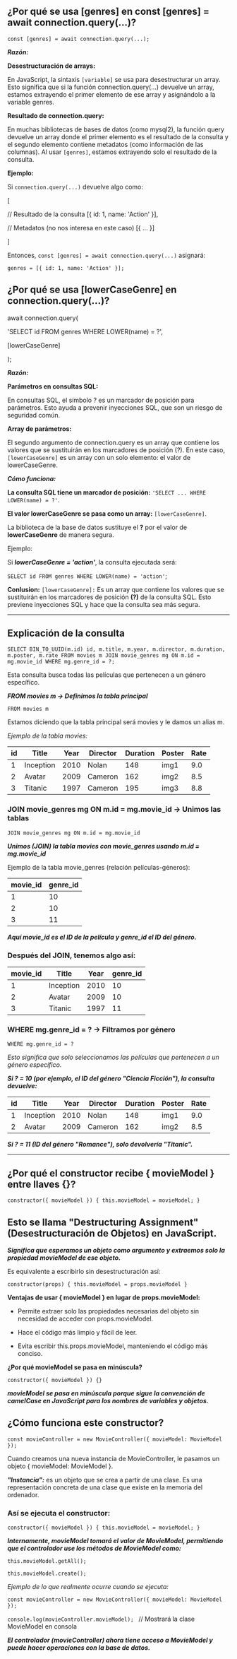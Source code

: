 ##  ¿Por qué se usa [genres] en const [genres] = await connection.query(...)?

  

`const [genres] = await connection.query(...);`

  

***Razón:***

  

**Desestructuración de arrays:**

  

En JavaScript, la sintaxis `[variable]` se usa para desestructurar un array. Esto significa que si la función connection.query(...) devuelve un array, estamos extrayendo el primer elemento de ese array y asignándolo a la variable genres.

  

**Resultado de connection.query:**

  

En muchas bibliotecas de bases de datos (como mysql2), la función query devuelve un array donde el primer elemento es el resultado de la consulta y el segundo elemento contiene metadatos (como información de las columnas). Al usar `[genres]`, estamos extrayendo solo el resultado de la consulta.

  

**Ejemplo:**

  

Si `connection.query(...)` devuelve algo como:

[

// Resultado de la consulta
[{ id: 1, name: 'Action' }], 

// Metadatos (no nos interesa en este caso)
[{ ... }] 

]

Entonces, `const [genres] = await connection.query(...)` asignará:

`genres = [{ id: 1, name: 'Action' }];`

##  ¿Por qué se usa [lowerCaseGenre] en connection.query(...)?

await connection.query(

'SELECT id FROM genres WHERE LOWER(name) = ?',

[lowerCaseGenre]

);

***Razón:***

**Parámetros en consultas SQL:**

En consultas SQL, el símbolo ? es un marcador de posición para parámetros. Esto ayuda a prevenir inyecciones SQL, que son un riesgo de seguridad común.

**Array de parámetros:**

El segundo argumento de connection.query es un array que contiene los valores que se sustituirán en los marcadores de posición (?). En este caso, `[lowerCaseGenre]` es un array con un solo elemento: el valor de lowerCaseGenre.

***Cómo funciona:***

**La consulta SQL tiene un marcador de posición:**  `'SELECT ... WHERE LOWER(name) = ?'`.

**El valor lowerCaseGenre se pasa como un array:**  `[lowerCaseGenre]`.

La biblioteca de la base de datos sustituye el **?** por el valor de **lowerCaseGenre** de manera segura.

Ejemplo:

Si ***lowerCaseGenre = 'action'***, la consulta ejecutada será:

`SELECT id FROM genres WHERE LOWER(name) = 'action'`;

**Conlusion:**  `[lowerCaseGenre]:` Es un array que contiene los valores que se sustituirán en los marcadores de posición **(?)** de la consulta SQL. Esto previene inyecciones SQL y hace que la consulta sea más segura.

---

##  Explicación de la consulta

`SELECT BIN_TO_UUID(m.id) id, m.title, m.year, m.director, m.duration, m.poster, m.rate
FROM movies m
JOIN movie_genres mg ON m.id = mg.movie_id
WHERE mg.genre_id = ?;`

Esta consulta busca todas las películas que pertenecen a un género específico.

***FROM movies m → Definimos la tabla principal***

`FROM movies m`

 Estamos diciendo que la tabla principal será movies y le damos un alias m.

*Ejemplo de la tabla movies:*

| id | Title    | Year | Director | Duration | Poster | Rate | 
|---|-----------|------|----------|----------|--------|------| 
| 1 | Inception | 2010 | Nolan    | 148      | img1   | 9.0  | 
| 2 | Avatar    | 2009 | Cameron  | 162      | img2   | 8.5  | 
| 3 | Titanic   | 1997 | Cameron  | 195      | img3   | 8.8  |


### JOIN movie_genres mg ON m.id = mg.movie_id → Unimos las tablas

`JOIN movie_genres mg ON m.id = mg.movie_id`

***Unimos (JOIN) la tabla movies con movie_genres usando m.id = mg.movie_id***

Ejemplo de la tabla movie_genres (relación películas-géneros):

| movie_id | genre_id | 
|----------|----------| 
| 1        | 10       | 
| 2        | 10       | 
| 3        | 11       |

***Aquí movie_id es el ID de la película y genre_id el ID del género.***

### Después del JOIN, tenemos algo así:

| movie_id | Title     | Year | genre_id | 
|----------|-----------|------|----------| 
| 1        | Inception | 2010 | 10       | 
| 2        | Avatar    | 2009 | 10       | 
| 3        | Titanic   | 1997 | 11       |

### WHERE mg.genre_id = ? → Filtramos por género

`WHERE mg.genre_id = ?`

*Esto significa que solo seleccionamos las películas que pertenecen a un género específico.*

***Si ? = 10 (por ejemplo, el ID del género "Ciencia Ficción"), la consulta devuelve:***


| id | Title     | Year | Director | Duration | Poster | Rate | 
|----|-----------|------|----------|----------|--------|------| 
| 1  | Inception | 2010 | Nolan    | 148      | img1   | 9.0  | 
| 2  | Avatar    | 2009 | Cameron  | 162      | img2   | 8.5  |

***Si ? = 11 (ID del género "Romance"), solo devolvería "Titanic".***

---

##  ¿Por qué el constructor recibe { movieModel } entre llaves {}?

`constructor({ movieModel }) {
this.movieModel = movieModel;
}`

##  Esto se llama "Destructuring Assignment" (Desestructuración de Objetos) en JavaScript.

***Significa que esperamos un objeto como argumento y extraemos solo la propiedad movieModel de ese objeto.***

Es equivalente a escribirlo sin desestructuración así:

`constructor(props) {
this.movieModel = props.movieModel
}`

**Ventajas de usar { movieModel } en lugar de props.movieModel:**

- Permite extraer solo las propiedades necesarias del objeto sin necesidad de acceder con props.movieModel.

- Hace el código más limpio y fácil de leer.

- Evita escribir this.props.movieModel, manteniendo el código más conciso.

**¿Por qué movieModel se pasa en minúscula?**

`constructor({ movieModel }) {}`

***movieModel se pasa en minúscula porque sigue la convención de camelCase en JavaScript para los nombres de variables y objetos.***

  

##  ¿Cómo funciona este constructor?

`const movieController = new MovieController({ movieModel: MovieModel });`

Cuando creamos una nueva instancia de MovieController, le pasamos un objeto { movieModel: MovieModel }.

***"Instancia":*** es un objeto que se crea a partir de una clase. Es una representación concreta de una clase que existe en la memoria del ordenador.

### Así se ejecuta el constructor:

`constructor({ movieModel }) {
this.movieModel = movieModel;
}`

***Internamente, movieModel tomará el valor de MovieModel, permitiendo que el controlador use los métodos de MovieModel como:***

`this.movieModel.getAll();`

`this.movieModel.create();`

*Ejemplo de lo que realmente ocurre cuando se ejecuta:*

`const movieController = new MovieController({ movieModel: MovieModel });`

`console.log(movieController.movieModel); `
// Mostrará la clase MovieModel en consola

***El controlador (movieController) ahora tiene acceso a MovieModel y puede hacer operaciones con la base de datos.***